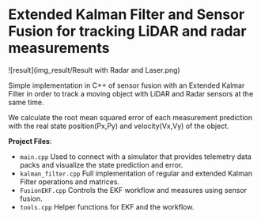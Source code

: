 # Extended Kalman Filter and Sensor Fusion for tracking LiDAR and radar measurements

![result](img_result/Result with Radar and Laser.png)

Simple implementation in C++ of sensor fusion with an Extended Kalmar Filter in order to track a moving object with LiDAR and Radar sensors at the same time.

We calculate the root mean squared error of each measurement prediction with the real state position(Px,Py) and velocity(Vx,Vy) of the object.



**Project Files**:

- `main.cpp` Used to connect with a simulator that provides telemetry data packs and visualize the state prediction and error.
- `kalman_filter.cpp` Full implementation of regular and extended Kalman Filter operations and matrices.
- `FusionEKF.cpp` Controls the EKF workflow and measures using sensor fusion.
- `tools.cpp` Helper functions for EKF and the workflow.